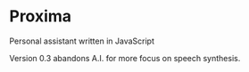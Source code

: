 # Proxima
Personal assistant written in JavaScript

Version 0.3 abandons A.I. for more focus on speech synthesis.
